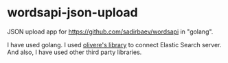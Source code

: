 # wordsapi-json-upload
JSON upload app for https://github.com/sadirbaev/wordsapi in "golang".

I have used golang. I used [olivere's library](https://github.com/olivere/elastic) to connect Elastic Search server.
And also, I have used other third party libraries.
